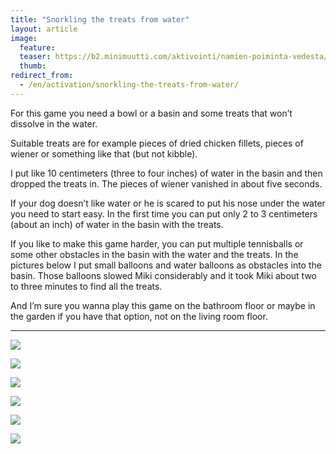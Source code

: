 ```yaml
---
title: "Snorkling the treats from water"
layout: article
image:
  feature:
  teaser: https://b2.minimuutti.com/aktivointi/namien-poiminta-vedesta/DSC39375-245px.jpg
  thumb:
redirect_from:
  - /en/activation/snorkling-the-treats-from-water/
---
```


For this game you need a bowl or a basin and some treats that won’t dissolve in the water.

Suitable treats are for example pieces of dried chicken fillets, pieces of wiener or something like that (but not kibble).

I put like 10 centimeters (three to four inches) of water in the basin and then dropped the treats in. The pieces of wiener vanished in about five seconds.

If your dog doesn’t like water or he is scared to put his nose under the water you need to start easy. In the first time you can put only 2 to 3 centimeters (about an inch) of water in the basin with the treats.

If you like to make this game harder, you can put multiple tennisballs or some other obstacles in the basin with the water and the treats. In the pictures below I put small balloons and water balloons as obstacles into the basin. Those balloons slowed Miki considerably and it took Miki about two to three minutes to find all the treats.

And I’m sure you wanna play this game on the bathroom floor or maybe in the garden if you have that option, not on the living room floor.

---

![](https://b2.minimuutti.com/aktivointi/namien-poiminta-vedesta/DSC30685_2-800px.jpg)

![](https://b2.minimuutti.com/aktivointi/namien-poiminta-vedesta/DSC30702_2-800px.jpg)

![](https://b2.minimuutti.com/aktivointi/namien-poiminta-vedesta/DSC39375-800px.jpg)

![](https://b2.minimuutti.com/aktivointi/namien-poiminta-vedesta/DSC39414-800px.jpg)

![](https://b2.minimuutti.com/aktivointi/namien-poiminta-vedesta/DSC39418-800px.jpg)

![](https://b2.minimuutti.com/aktivointi/namien-poiminta-vedesta/DSC39402-800px.jpg)
